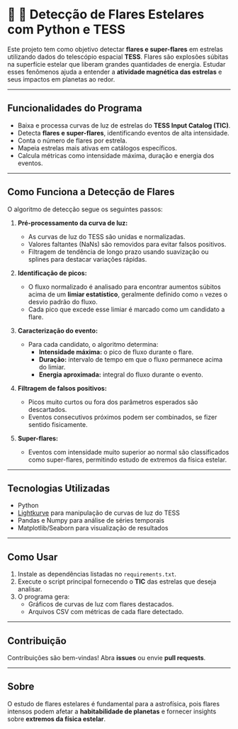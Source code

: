 # 🌟 🐍 Detecção de Flares Estelares com Python e TESS

Este projeto tem como objetivo detectar **flares e super-flares** em estrelas utilizando dados do telescópio espacial **TESS**. Flares são explosões súbitas na superfície estelar que liberam grandes quantidades de energia. Estudar esses fenômenos ajuda a entender a **atividade magnética das estrelas** e seus impactos em planetas ao redor.

---

## Funcionalidades do Programa
- Baixa e processa curvas de luz de estrelas do **TESS Input Catalog (TIC)**.  
- Detecta **flares e super-flares**, identificando eventos de alta intensidade.  
- Conta o número de flares por estrela.  
- Mapeia estrelas mais ativas em catálogos específicos.  
- Calcula métricas como intensidade máxima, duração e energia dos eventos.  

---

## Como Funciona a Detecção de Flares

O algoritmo de detecção segue os seguintes passos:

1. **Pré-processamento da curva de luz:**  
   - As curvas de luz do TESS são unidas e normalizadas.  
   - Valores faltantes (NaNs) são removidos para evitar falsos positivos.  
   - Filtragem de tendência de longo prazo usando suavização ou splines para destacar variações rápidas.

2. **Identificação de picos:**  
   - O fluxo normalizado é analisado para encontrar aumentos súbitos acima de um **limiar estatístico**, geralmente definido como `n` vezes o desvio padrão do fluxo.  
   - Cada pico que excede esse limiar é marcado como um candidato a flare.

3. **Caracterização do evento:**  
   - Para cada candidato, o algoritmo determina:  
     - **Intensidade máxima:** o pico de fluxo durante o flare.  
     - **Duração:** intervalo de tempo em que o fluxo permanece acima do limiar.  
     - **Energia aproximada:** integral do fluxo durante o evento.  

4. **Filtragem de falsos positivos:**  
   - Picos muito curtos ou fora dos parâmetros esperados são descartados.  
   - Eventos consecutivos próximos podem ser combinados, se fizer sentido fisicamente.  

5. **Super-flares:**  
   - Eventos com intensidade muito superior ao normal são classificados como super-flares, permitindo estudo de extremos da física estelar.

---

## Tecnologias Utilizadas
- Python  
- [Lightkurve](https://docs.lightkurve.org/) para manipulação de curvas de luz do TESS  
- Pandas e Numpy para análise de séries temporais  
- Matplotlib/Seaborn para visualização de resultados  

---

## Como Usar
1. Instale as dependências listadas no `requirements.txt`.  
2. Execute o script principal fornecendo o **TIC** das estrelas que deseja analisar.  
3. O programa gera:  
   - Gráficos de curvas de luz com flares destacados.  
   - Arquivos CSV com métricas de cada flare detectado.  

---

## Contribuição
Contribuições são bem-vindas! Abra **issues** ou envie **pull requests**.  

---

## Sobre
O estudo de flares estelares é fundamental para a astrofísica, pois flares intensos podem afetar a **habitabilidade de planetas** e fornecer insights sobre **extremos da física estelar**.

